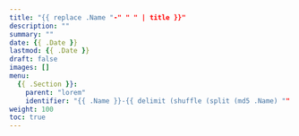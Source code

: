 ```yaml
---
title: "{{ replace .Name "-" " " | title }}"
description: ""
summary: ""
date: {{ .Date }}
lastmod: {{ .Date }}
draft: false
images: []
menu:
  {{ .Section }}:
    parent: "lorem"
    identifier: "{{ .Name }}-{{ delimit (shuffle (split (md5 .Name) "" )) "" }}"
weight: 100
toc: true
---
```

